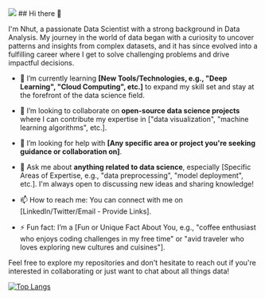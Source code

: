 <img src="https://i.pinimg.com/originals/0d/27/e0/0d27e04e0c6b197c32ebc61207276189.gif" />
## Hi there 👋

I'm Nhut, a passionate Data Scientist with a strong background in Data Analysis. My journey in the world of data began with a curiosity to uncover patterns and insights from complex datasets, and it has since evolved into a fulfilling career where I get to solve challenging problems and drive impactful decisions.
  
- 🌱 I’m currently learning **[New Tools/Technologies, e.g., "Deep Learning", "Cloud Computing", etc.]** to expand my skill set and stay at the forefront of the data science field.

- 👯 I’m looking to collaborate on **open-source data science projects** where I can contribute my expertise in ["data visualization", "machine learning algorithms", etc.].

- 🤔 I’m looking for help with **[Any specific area or project you're seeking guidance or collaboration on]**.

- 💬 Ask me about **anything related to data science**, especially [Specific Areas of Expertise, e.g., "data preprocessing", "model deployment", etc.]. I'm always open to discussing new ideas and sharing knowledge!

- 📫 How to reach me: You can connect with me on [LinkedIn/Twitter/Email - Provide Links].

- ⚡ Fun fact: I’m a [Fun or Unique Fact About You, e.g., "coffee enthusiast who enjoys coding challenges in my free time" or "avid traveler who loves exploring new cultures and cuisines"].

Feel free to explore my repositories and don't hesitate to reach out if you're interested in collaborating or just want to chat about all things data!

[![Top Langs](https://github-readme-stats.vercel.app/api/top-langs/?username=nhut1205&layout=compact)](https://github.com/nhut1205/github-readme-stats)
